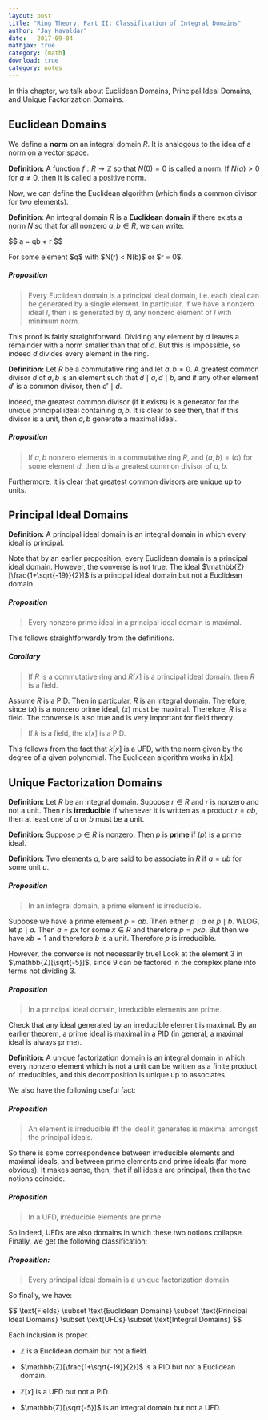 ```yaml
---
layout: post
title: "Ring Theory, Part II: Classification of Integral Domains"
author: "Jay Havaldar"
date:   2017-09-04
mathjax: true
category: [math]
download: true
category: notes
---
```


In this chapter, we talk about Euclidean Domains, Principal Ideal Domains, and Unique Factorization Domains.

## Euclidean Domains

We define a **norm** on an integral domain $R$. It is analogous to the idea of a norm on a vector space.

**Definition:** A function $f: R\rightarrow \mathbb{Z}$ so that $N(0) = 0$ is called a norm. If $N(a) > 0$ for $a\ne 0$, then it is called a positive norm.

Now, we can define the Euclidean algorithm (which finds a common divisor for two elements).

**Definition**: An integral domain $R$ is a **Euclidean domain** if there exists a norm $N$ so that for all nonzero $a,b \in R$, we can write:
<p>
$$
a = qb + r
$$
</p>
For some element $q$ with $N(r) < N(b)$ or $r = 0$.

##### Proposition

> Every Euclidean domain is a principal ideal domain, i.e. each ideal can be generated by a single element. In particular, if we have a nonzero ideal $I$, then $I$ is generated by $d$, any nonzero element of $I$ with minimum norm.

This proof is fairly straightforward. Dividing any element by $d$ leaves a remainder with a norm smaller than that of $d$. But this is impossible, so indeed $d$ divides every element in the ring.

**Definition:** Let $R$ be a commutative ring and let $a,b \ne 0$. A greatest common divisor $d$ of $a, b$ is an element such that $d \mid a, d\mid b$, and if any other element $d'$ is a common divisor, then $d' \mid d$. 

Indeed, the greatest common divisor (if it exists) is a generator for the unique principal ideal containing $a,b$. It is clear to see then, that if this divisor is a unit, then $a,b$ generate a maximal ideal.

##### Proposition

> If $a,b$ nonzero elements in a commutative ring $R$, and $(a,b) = (d)$ for some element $d$, then $d$ is a greatest common divisor of $a,b$.

Furthermore, it is clear that greatest common divisors are unique up to units.

## Principal Ideal Domains

**Definition:** A principal ideal domain is an integral domain in which every ideal is principal.

Note that by an earlier proposition, every Euclidean domain is a principal ideal domain. However, the converse is not true. The ideal $\mathbb{Z}[\frac{1+\sqrt{-19}}{2}]$ is a principal ideal domain but not a Euclidean domain.

##### Proposition

> Every nonzero prime ideal in a principal ideal domain is maximal.

This follows straightforwardly from the definitions.

##### Corollary

> If $R$ is a commutative ring and $R[x]$ is a principal ideal domain, then $R$ is a field.

Assume $R$ is a PID. Then in particular, $R$ is an integral domain. Therefore, since $(x)$ is a nonzero prime ideal, $(x)$ must be maximal. Therefore, $R$ is a field. The converse is also true and is very important for field theory.

> If $k$ is a field, the $k[x]$ is a PID.

This follows from the fact that $k[x]$ is a UFD, with the norm given by the degree of a given polynomial. The Euclidean algorithm works in $k[x]$.

## Unique Factorization Domains

**Definition:** Let $R$ be an integral domain. Suppose $r\in R$ and $r$ is nonzero and not a unit. Then $r$ is **irreducible** if whenever it is written as a product $r=ab$, then at least one of $a$ or $b$ must be a unit.

**Definition:** Suppose $p\in R$ is nonzero. Then $p$ is **prime** if $(p)$ is a prime ideal. 

**Definition:** Two elements $a,b$ are said to be associate in $R$ if $a=ub$ for some unit $u$.

##### Proposition

> In an integral domain, a prime element is irreducible.

Suppose we have a prime element $p=ab$. Then either $p \mid a$ or $p \mid b$. WLOG, let $p \mid a$. Then $a=px$ for some $x\in R$ and therefore $p = pxb$. But then we have $xb=1$ and therefore $b$ is a unit. Therefore $p$ is irreducible.

However, the converse is not necessarily true! Look at the element $3$ in $\mathbb{Z}[\sqrt{-5}]$, since $9$ can be factored in the complex plane into terms not dividing $3$.  

##### Proposition

> In a principal ideal domain, irreducible elements are prime.

Check that any ideal generated by an irreducible element is maximal. By an earlier theorem, a prime ideal is maximal in a PID (in general, a maximal ideal is always prime).

**Definition:** A unique factorization domain is an integral domain in which every nonzero element which is not a unit can be written as a finite product of irreducibles, and this decomposition is unique up to associates.

We also have the following useful fact:

##### Proposition

> An element is irreducible iff the ideal it generates is maximal amongst the principal ideals.

So there is some correspondence between irreducible elements and maximal ideals, and between prime elements and prime ideals (far more obvious). It makes sense, then, that if all ideals are principal, then the two notions coincide.

##### Proposition

> In a UFD, irreducible elements are prime.

So indeed, UFDs are also domains in which these two notions collapse. Finally, we get the following classification:

##### Proposition:

> Every principal ideal domain is a unique factorization domain.

So finally, we have:

<p>
$$
\text{Fields} \subset \text{Euclidean Domains} \subset \text{Principal Ideal Domains} \subset \text{UFDs} \subset \text{Integral Domains}
$$
</p>

Each inclusion is proper.

- $\mathbb{Z}$ is a Euclidean domain but not a field.

- $\mathbb{Z}[\frac{1+\sqrt{-19}}{2}]$ is a PID but not a Euclidean domain.

- $\mathbb{Z}[x]$ is a UFD but not a PID.

- $\mathbb{Z}[\sqrt{-5}]$ is an integral domain but not a UFD.